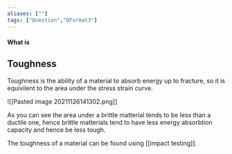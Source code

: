```yaml
---
aliases: [""]
tags: ["Question","QFormat3"]
---
```


#### What is
## Toughness
Toughness is the ability of a material to absorb energy up to fracture, so it is equivilent to the area under the stress strain curve.

![[Pasted image 20211126141302.png]]

As you can see the area under a brittle matterial tends to be less than a ductile one, hence brittle matterials tend to have less energy absorbtion capacity and hence be less tough.

The toughness of a material can be found using [[impact testing]].